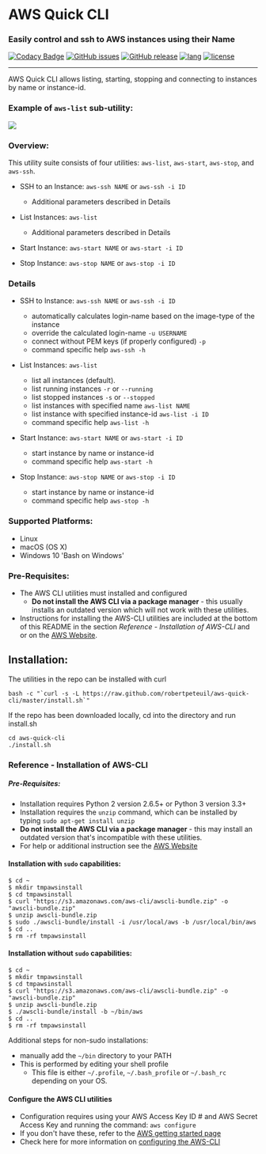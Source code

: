 # AWS Quick CLI
### Easily control and ssh to AWS instances using their Name
[![Codacy Badge](https://api.codacy.com/project/badge/Grade/a7b3d53ab89a4b758766c238173175cc)](https://www.codacy.com/app/robertpeteuil/aws-quick-cli?utm_source=github.com&amp;utm_medium=referral&amp;utm_content=robertpeteuil/aws-quick-cli&amp;utm_campaign=Badge_Grade)
[![GitHub issues](https://img.shields.io/github/issues/robertpeteuil/aws-quick-cli.svg)](https://github.com/robertpeteuil/aws-quick-cli)
[![GitHub release](https://img.shields.io/github/release/robertpeteuil/aws-quick-cli.svg?colorB=1c64bf)](https://github.com/robertpeteuil/aws-quick-cli)
[![lang](https://img.shields.io/badge/language-bash-89e051.svg?style=flat-square)](https://github.com/robertpeteuil/aws-quick-cli)
[![license](https://img.shields.io/github/license/robertpeteuil/aws-quick-cli.svg?colorB=1c64bf)](https://github.com/robertpeteuil/aws-quick-cli)

---

AWS Quick CLI allows listing, starting, stopping and connecting to instances by name or instance-id.

### Example of `aws-list` sub-utility:
![](https://cloud.githubusercontent.com/assets/1554603/24174034/db095af6-0e4b-11e7-8e66-fdfa1d8eecae.png)

### Overview:

This utility suite consists of four utilities: `aws-list`, `aws-start`, `aws-stop`, and `aws-ssh`.

- SSH to an Instance: `aws-ssh NAME` or `aws-ssh -i ID`

  - Additional parameters described in Details

- List Instances: `aws-list`

  - Additional parameters described in Details

- Start Instance: `aws-start NAME` or `aws-start -i ID`
- Stop Instance: `aws-stop NAME` or `aws-stop -i ID`

### Details

- SSH to Instance: `aws-ssh NAME` or `aws-ssh -i ID`

  - automatically calculates login-name based on the image-type of the instance
  - override the calculated login-name `-u USERNAME`
  - connect without PEM keys (if properly configured) `-p`
  - command specific help `aws-ssh -h`

- List Instances: `aws-list`

  - list all instances (default).
  - list running instances `-r` or `--running`
  - list stopped instances `-s` or `--stopped`
  - list instances with specified name `aws-list NAME`
  - list instance with specified instance-id `aws-list -i ID`
  - command specific help `aws-list -h`

- Start Instance: `aws-start NAME` or `aws-start -i ID`

  - start instance by name or instance-id
  - command specific help `aws-start -h`

- Stop Instance: `aws-stop NAME` or `aws-stop -i ID`

  - start instance by name or instance-id
  - command specific help `aws-stop -h`


### Supported Platforms:

- Linux
- macOS (OS X)
- Windows 10 'Bash on Windows'

### Pre-Requisites:

- The AWS CLI utilities must installed and configured
  - **Do not install the AWS CLI via a package manager** - this usually installs an outdated version which will not work with these utilities.
- Instructions for installing the AWS-CLI utilities are included at the bottom of this README in the section *Reference - Installation of AWS-CLI* and or on the [AWS Website](http://docs.aws.amazon.com/cli/latest/userguide/installing.html).

## Installation:

The utilities in the repo can be installed with curl

```shell
bash -c "`curl -s -L https://raw.github.com/robertpeteuil/aws-quick-cli/master/install.sh`"
```

If the repo has been downloaded locally, cd into the directory and run install.sh

```shell
cd aws-quick-cli
./install.sh
```

### Reference - Installation of AWS-CLI

##### Pre-Requisites:

- Installation requires Python 2 version 2.6.5+ or Python 3 version 3.3+
- Installation requires the `unzip` command, which can be installed by typing `sudo apt-get install unzip`
- **Do not install the AWS CLI via a package manager** - this may install an outdated version that's incompatible with these utilities.
- For help or additional instruction see the [AWS Website](http://docs.aws.amazon.com/cli/latest/userguide/installing.html)

#### Installation with `sudo` capabilities:

```shell
$ cd ~
$ mkdir tmpawsinstall
$ cd tmpawsinstall
$ curl "https://s3.amazonaws.com/aws-cli/awscli-bundle.zip" -o "awscli-bundle.zip"
$ unzip awscli-bundle.zip
$ sudo ./awscli-bundle/install -i /usr/local/aws -b /usr/local/bin/aws
$ cd ..
$ rm -rf tmpawsinstall
```

#### Installation without `sudo` capabilities:

```shell
$ cd ~
$ mkdir tmpawsinstall
$ cd tmpawsinstall
$ curl "https://s3.amazonaws.com/aws-cli/awscli-bundle.zip" -o "awscli-bundle.zip"
$ unzip awscli-bundle.zip
$ ./awscli-bundle/install -b ~/bin/aws
$ cd ..
$ rm -rf tmpawsinstall
```

Additional steps for non-sudo installations:

- manually add the `~/bin` directory to your PATH
- This is performed by editing your shell profile
  - This file is either `~/.profile`, `~/.bash_profile` or `~/.bash_rc` depending on your OS.

#### Configure the AWS CLI utilities

- Configuration requires using your AWS Access Key ID # and AWS Secret Access Key and running the command: `aws configure`
- If you don't have these, refer to the [AWS getting started page](http://docs.aws.amazon.com/cli/latest/userguide/cli-chap-getting-set-up.html)
- Check here for more information on [configuring the AWS-CLI](http://docs.aws.amazon.com/cli/latest/userguide/cli-chap-getting-started.html#cli-quick-configuration)
